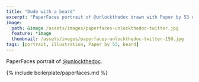 ```yaml
---
title: "Dude with a beard"
excerpt: "PaperFaces portrait of @unlockthedoc drawn with Paper by 53 on an iPad."
image: 
  path: &image /assets/images/paperfaces-unlockthedoc-twitter.jpg 
  feature: *image
  thumbnail: /assets/images/paperfaces-unlockthedoc-twitter-150.jpg
tags: [portrait, illustration, Paper by 53, beard]
---
```


PaperFaces portrait of [@unlockthedoc](http://twitter.com/unlockthedoc).

{% include boilerplate/paperfaces.md %}
